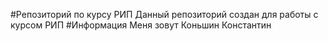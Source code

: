 #Репозиторий по курсу РИП
Данный репозиторий создан для работы с курсом РИП
#Информация
Меня зовут Коньшин Константин
